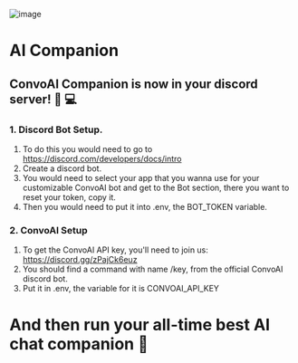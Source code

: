 ![image](https://github.com/Diboxa/discord-bot/assets/154600041/dec43318-f814-4a35-b8b8-09f8146c1b70)
# AI Companion
## ConvoAI Companion is now in your discord server! 🤖 💻
### 1. Discord Bot Setup.
1. To do this you would need to go to https://discord.com/developers/docs/intro
2. Create a discord bot.
3. You would need to select your app that you wanna use for your customizable ConvoAI bot and get to the Bot section, there you want to reset your token, copy it.
4. Then you would need to put it into .env, the BOT_TOKEN variable.
### 2. ConvoAI Setup
1. To get the ConvoAI API key, you'll need to join us: https://discord.gg/zPajCk6euz
2. You should find a command with name /key, from the official ConvoAI discord bot.
3. Put it in .env, the variable for it is CONVOAI_API_KEY
# And then run your all-time best AI chat companion 👑
